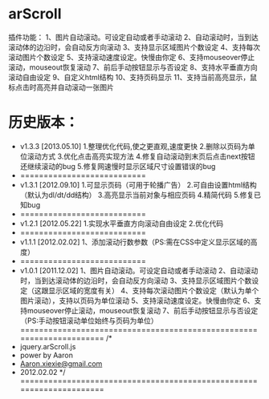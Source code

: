 arScroll
========
插件功能：
1、图片自动滚动。可设定自动或者手动滚动
2、自动滚动时，当到达滚动体的边沿时，会自动反方向滚动
3、支持显示区域图片个数设定
4、支持每次滚动图片个数设定
5、支持滚动速度设定。快慢由你定
6、支持mouseover停止滚动，mouseout恢复滚动
7、前后手动按钮显示与否设定
8、支持水平垂直方向滚动自由设定
9、自定义html结构
10、支持页码显示
11、支持当前高亮显示，鼠标点击时高亮并自动滚动一张图片

历史版本：
=====================================
*   v1.3.3 [2013.05.10]
    1.整理优化代码,使之更直观,速度更快
    2.删除以页码为单位滚动方式
    3.优化点击高亮实现方法
    4.修复自动滚动到末页后点击next按钮还继续滚动的bug
    5.修复网速慢时显示区域尺寸设置错误的bug
*  ===========================
*   v1.3.1 [2012.09.10]
    1.可显示页码（可用于轮播广告）
    2.可自由设置html结构（默认为dl/dt/dd结构）
    3.高亮显示当前对象与相应页码
    4.精简代码
    5.修复已知bug
*  ===========================
*   v1.2.1 [2012.05.22]
    1.实现水平垂直方向滚动自由设定
    2.优化代码
*  ===========================
*   v1.1.1 [2012.02.02]
    1、添加滚动行数参数（PS:需在CSS中定义显示区域的高度）
*  ===========================
*   v1.0.1 [2011.12.02]
    1、图片自动滚动。可设定自动或者手动滚动
    2、自动滚动时，当到达滚动体的边沿时，会自动反方向滚动
    3、支持显示区域图片个数设定（这跟显示区域的宽度有关）
    4、支持每次滚动图片个数设定（默认为单个图片滚动），支持以页码为单位滚动
    5、支持滚动速度设定。快慢由你定
    6、支持mouseover停止滚动，mouseout恢复滚动
    7、前后手动按钮显示与否设定（PS:手动按钮滚动单位始终与页码为单位）
=====================================================================
/*
 *   jquery.arScroll.js
 *   power by Aaron 
 *   Aaron.xiexie@gmail.com
 *   2012.02.02
 */
=====================================================================
